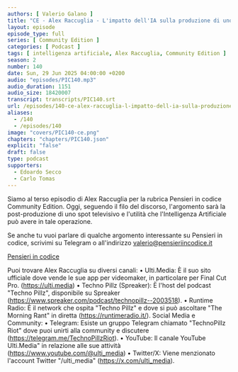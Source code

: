 ```yaml
---
authors: [ Valerio Galano ]
title: "CE - Alex Raccuglia - L'impatto dell'IA sulla produzione di uno spot televisivo (Parte 3 di 4)"
layout: episode
episode_type: full
series: [ Community Edition ]
categories: [ Podcast ]
tags: [ intelligenza artificiale, Alex Raccuglia, Community Edition ]
season: 2
number: 140
date: Sun, 29 Jun 2025 04:00:00 +0200
audio: "episodes/PIC140.mp3"
audio_duration: 1151
audio_size: 18420007
transcript: transcripts/PIC140.srt
url: /episodes/140-ce-alex-raccuglia-l-impatto-dell-ia-sulla-produzione-di-uno-spot-televisivo-parte-3-di-4
aliases:
  - /140
  - /episodes/140
image: "covers/PIC140-ce.png"
chapters: "chapters/PIC140.json"
explicit: "false"
draft: false
type: podcast
supporters:
  - Edoardo Secco
  - Carlo Tomas
---
```


Siamo al terso episodio di Alex Raccuglia per la rubrica Pensieri in codice Community Edition. Oggi, seguendo il filo del discorso, l'argomento sarà la post-produzione di uno spot televisivo e l'utilità che l'Intelligenza Artificiale può avere in tale operazione.

Se anche tu vuoi parlare di qualche argomento interessante su Pensieri in codice, scrivimi su Telegram o all'indirizzo [valerio@pensieriincodice.it](mailto:valerio@pensieriincodice.it)

[Pensieri in codice](https://pensieriincodice.it/140)

Puoi trovare Alex Raccuglia su diversi canali:
• Ulti.Media: È il suo sito ufficiale dove vende le sue app per videomaker, in particolare per Final Cut Pro. (https://ulti.media)
• Techno Pillz (Spreaker): È l'host del podcast "Techno Pillz", disponibile su Spreaker (https://www.spreaker.com/podcast/technopillz--2003518).
• Runtime Radio: È il network che ospita "Techno Pillz" e dove si può ascoltare "The Morning Rant" in diretta (https://runtimeradio.it/).
Social Media e Community:
• Telegram: Esiste un gruppo Telegram chiamato "TechnoPillz Riot" dove puoi unirti alla community e discutere (https://telegram.me/TechnoPillzRiot).
• YouTube: Il canale YouTube Ulti.Media" in relazione alle sue attività (https://www.youtube.com/@ulti_media)
• Twitter/X: Viene menzionato l'account Twitter "/ulti_media" (https://x.com/ulti_media).
